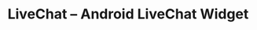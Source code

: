 ---
title: LiveChat – Android LiveChat Widget

menuTitle: Android <u>Widget</u>

themeColor: green

includes:
  - introduction
  - installation
  - usage
  - configuration
  - chatwindowview
  - navigation
  - filesharing
  - chatwindoweventslistener
  - exampleusage
  - alternativeusage
  - sample-application
  - translation
  
---